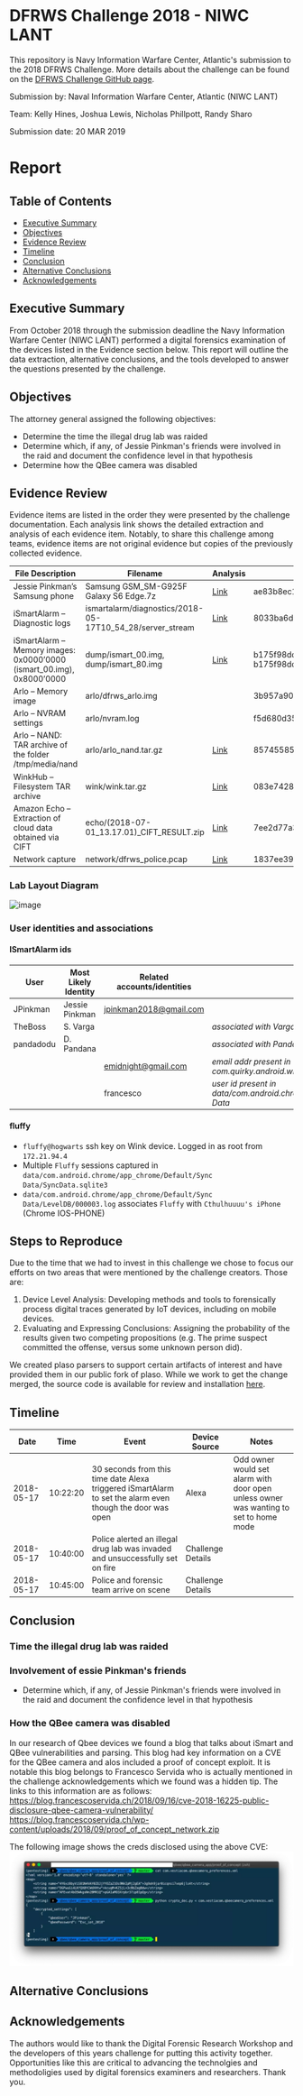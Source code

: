 # DFRWS Challenge 2018 - NIWC LANT

This repository is Navy Information Warfare Center, Atlantic's submission to the 2018 DFRWS Challenge.  More details about the challenge can be found on the [DFRWS Challenge GitHub page](https://github.com/dfrws/dfrws2018-challenge).

Submission by: Naval Information Warfare Center, Atlantic (NIWC LANT)

Team: Kelly Hines, Joshua Lewis, Nicholas Phillpott, Randy Sharo

Submission date: 20 MAR 2019

# Report

## Table of Contents
* [Executive Summary](#executive-summary)
* [Objectives](#objectives)
* [Evidence Review](#evidence)
* [Timeline](#timeline)
* [Conclusion](#conclusion)
* [Alternative Conclusions](#alternative-conclusions)
* [Acknowledgements](#acknowledgements)

## Executive Summary
From October 2018 through the submission deadline the Navy Information Warfare Center (NIWC LANT) performed a digital forensics examination of the devices listed in the Evidence section below. This report will outline the data extraction, alternative conclusions, and the tools developed to answer the questions presented by the challenge.

## Objectives
The attorney general assigned the following objectives:
* Determine the time the illegal drug lab was raided
* Determine which, if any, of Jessie Pinkman's friends were involved in the raid and document the confidence level in that hypothesis
* Determine how the QBee camera was disabled

## Evidence Review
Evidence items are listed in the order they were presented by the challenge documentation. Each analysis link shows the detailed extraction and analysis of each evidence item. Notably, to share this challenge among teams, evidence items are not original evidence but copies of the previously collected evidence.

| File Description | Filename | Analysis | SHA256 Hash |
| --- | --- | --- | --- |
| Jessie Pinkman’s Samsung phone | Samsung GSM_SM-G925F Galaxy S6 Edge.7z | [Link](https://gitlab.com/lewis.joshua/dfrws2019/blob/master/Samsung%20GSM_SM-G925F%20Galaxy%20S6%20Edge.7z.md) | ae83b8ec1d4338f6c4e0a312e73d7b410904fab504f7510723362efe6186b757 |
| iSmartAlarm – Diagnostic logs | ismartalarm/diagnostics/2018-05-17T10_54_28/server_stream | [Link](https://gitlab.com/lewis.joshua/dfrws2019/blob/master/ismartalarm/server_stream.md) | 8033ba6d37ad7f8ba22587ae560c04dba703962ed16ede8c36a55c9553913736 |
| iSmartAlarm – Memory images: 0x0000’0000 (ismart_00.img), 0x8000’0000 | dump/ismart_00.img, dump/ismart_80.img | [Link](https://gitlab.com/lewis.joshua/dfrws2019/blob/master/ismart_00.img.md) | b175f98ddb8c79e5a1e7db84eeaa691991939065ae17bad84cdbd915f65d9a10 b175f98ddb8c79e5a1e7db84eeaa691991939065ae17bad84cdbd915f65d9a10  |
| Arlo – Memory image | arlo/dfrws_arlo.img |  | 3b957a90a57e5e4485aa78d79c9a04270a2ae93f503165c2a0204de918d7ac70 |
| Arlo – NVRAM settings | arlo/nvram.log |  | f5d680d354a261576dc8601047899b5173dbbad374a868a20b97fbd963dca798 |
| Arlo – NAND: TAR archive of the folder /tmp/media/nand | arlo/arlo_nand.tar.gz | [Link](https://gitlab.com/lewis.joshua/dfrws2019/blob/master/arlo/nand.md) | 857455859086cd6face6115e72cb1c63d2befe11db92beec52d1f70618c5e421 |
| WinkHub – Filesystem TAR archive | wink/wink.tar.gz | [Link](https://gitlab.com/lewis.joshua/dfrws2019/blob/master/wink_analysis.md) | 083e7428dc1d0ca335bbcfc11c6263720ab8145ffc637954a7733afc7b23e8c6 |
| Amazon Echo – Extraction of cloud data obtained via CIFT | echo/(2018-07-01_13.17.01)_CIFT_RESULT.zip | [Link](https://gitlab.com/lewis.joshua/dfrws2019/blob/master/echo_analysis.md) | 7ee2d77a3297bb7ea4030444be6e0e150a272b3302d4f68453e8cfa11ef3241f |
| Network capture | network/dfrws_police.pcap | [Link](https://gitlab.com/lewis.joshua/dfrws2019/blob/master/network_analysis.md) | 1837ee390e060079fab1e17cafff88a1837610ef951153ddcb7cd85ad478228e |

### Lab Layout Diagram

![image](https://raw.githubusercontent.com/dfrws/dfrws2018-challenge/master/DFRWS2018-IoT-ForensicChallengeDiagram.png)

### User identities and associations

#### ISmartAlarm ids

| User | Most Likely Identity | Related accounts/identities | Notes |
| - | - | - | - |
| JPinkman | Jessie Pinkman | jpinkman2018@gmail.com | |
| TheBoss | S. Varga | | _associated with Varga by process of elimination_ |
| pandadodu | D. Pandana | | _associated with Pandana due to name similarity_ |
| | | emidnight@gmail.com | _email addr present in com.quirky.android.wink.wink_preferences.xml_ |
| | | francesco | _user id present in data/com.android.chrome/app_chrome/Default/Web Data_ |

#### fluffy
   * `fluffy@hogwarts` ssh key on Wink device.  Logged in as root from `172.21.94.4`
   * Multiple `Fluffy` sessions captured in `data/com.android.chrome/app_chrome/Default/Sync Data/SyncData.sqlite3`
   * `data/com.android.chrome/app_chrome/Default/Sync Data/LevelDB/000003.log` associates `Fluffy` with `Cthulhuuuu's iPhone` (Chrome IOS-PHONE)



## Steps to Reproduce

Due to the time that we had to invest in this challenge we chose to focus our efforts on two areas that were mentioned by the challenge creators.  Those are:
1.	Device Level Analysis: Developing methods and tools to forensically process digital traces generated by IoT devices, including on mobile devices.
4.	Evaluating and Expressing Conclusions: Assigning the probability of the results given two competing propositions (e.g. The prime suspect committed the offense, versus some unknown person did).

We created plaso parsers to support certain artifacts of interest and have provided them in our public fork of plaso. While we work to get the change merged, the source code is available for review and installation [here](https://gitlab.com/lewis.joshua/plaso).

## Timeline
| Date | Time | Event | Device Source | Notes |
| --- | --- | --- | --- | --- |
| 2018-05-17 | 10:22:20 | 30 seconds from this time date Alexa triggered iSmartAlarm to set the alarm even though the door was open | Alexa | Odd owner would set alarm with door open unless owner was wanting to set to home mode |
| 2018-05-17 | 10:40:00 | Police alerted an illegal drug lab was invaded and unsuccessfully set on fire | Challenge Details | |
| 2018-05-17 | 10:45:00 | Police and forensic team arrive on scene | Challenge Details | |

## Conclusion
### Time the illegal drug lab was raided

### Involvement of essie Pinkman's friends
* Determine which, if any, of Jessie Pinkman's friends were involved in the raid and document the confidence level in that hypothesis

### How the QBee camera was disabled
In our research of Qbee devices we found a blog that talks about iSmart and QBee vulnerabilities and parsing. This blog had key information on a CVE for the QBee camera and alos included a proof of concept exploit. It is notable this blog belongs to Francesco Servida who is actually mentioned in the challenge acknowledgements which we found was a hidden tip. The links to this information are as follows:
https://blog.francescoservida.ch/2018/09/16/cve-2018-16225-public-disclosure-qbee-camera-vulnerability/
https://blog.francescoservida.ch/wp-content/uploads/2018/09/proof_of_concept_network.zip

The following image shows the creds disclosed using the above CVE:
![QBee creds](./image.png)

## Alternative Conclusions

## Acknowledgements

The authors would like to thank the Digital Forensic Research Workshop and the developers of this years challenge for putting this activity together. Opportunities like this are critical to advancing the technolgies and methodoligies used by digital forensics examiners and researchers. Thank you. 